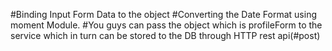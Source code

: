 #Binding Input Form Data to the object #Converting the Date Format using moment Module. #You guys can pass the object which is profileForm to the service which in turn can be stored to the DB through HTTP rest api(#post)

